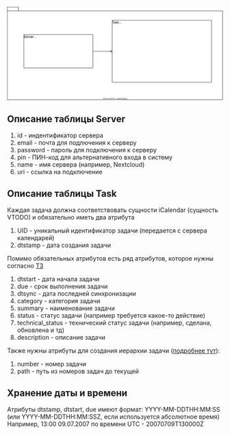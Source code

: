 ![Схема базы данных](Images/db_scheme.svg)
## Описание таблицы Server
1. id - индентификатор сервера
2. email - почта для подлючения к серверу
3. password - пароль для подключения к серверу
4. pin - ПИН-код для альтернативного входа в систему
5. name - имя сервера (например, Nextcloud)
6. uri - ссылка на подключение
## Описание таблицы Task
Каждая задача должна соответствовать сущности iCalendar (сущность VTODO) и обязательно иметь два атрибута
1. UID - уникальный идентификатор задачи (передается с сервера календарей)
2. dtstamp - дата создания задачи

Помимо обязательных атрибутов есть ряд атрибутов, которое нужны согласно [ТЗ](https://github.com/SUAI-TaskPlanner-Contest/TaskPlanner/blob/15-create-database/Documentation/TechTask.md)
1. dtstart - дата начала задачи
2. due - срок выполнения задачи
3. dtsync - дата последней синхронизации
4. category - категория задачи
5. summary - наименование задачи
6. status - статус задачи (например требуется какое-то действие)
7. technical_status - технический статус задачи (например, сделана, обновлена и тд)
8. description - описание задачи

Также нужны атрибуты для создания иерархии задачи ([подробнее тут](https://github.com/SUAI-TaskPlanner-Contest/TaskPlanner/blob/15-create-database/Documentation/DatabaseReaserch/Database.md)):
1. number - номер задачи
2. path - путь из номеров задач до текущей

## Хранение даты и времени
Атрибуты dtstamp, dtstart, due имеют формат: YYYY-MM-DDTHH:MM:SS (или YYYY-MM-DDTHH:MM:SSZ, если используется абсолютное время) \
Например, 13:00 09.07.2007 по времени UTC - 20070709T130000Z
